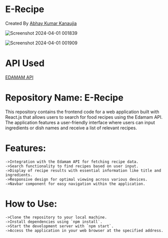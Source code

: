 
# E-Recipe

Created By [Abhay Kumar Kanaujia](https://github.com/abhaykumarkanaujia)

![Screenshot 2024-04-01 001839](https://github.com/abhaykumarkanaujia/e-recipes/assets/71314794/3b1407c9-87a7-4c03-b31e-81ff0f619334)

![Screenshot 2024-04-01 001909](https://github.com/abhaykumarkanaujia/e-recipes/assets/71314794/eabf631b-08cc-4278-bb46-f94bd6200c1b)


# API Used

[EDAMAM API](https://developer.edamam.com/edamam-recipe-api)


# Repository Name: E-Recipe

This repository contains the frontend code for a web application built with React.js that allows users to search for food recipes using the Edamam API.
The application features a user-friendly interface where users can input ingredients or dish names and receive a list of relevant recipes.

# Features:

    ->Integration with the Edamam API for fetching recipe data.
    ->Search functionality to find recipes based on user input.
    ->Display of recipe results with essential information like title and ingredients.
    ->Responsive design for optimal viewing across various devices.
    ->Navbar component for easy navigation within the application.

# How to Use:

    ->Clone the repository to your local machine.
    ->Install dependencies using `npm install`.
    ->Start the development server with `npm start`.
    ->Access the application in your web browser at the specified address.
